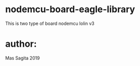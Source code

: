 # nodemcu-board-eagle-library
This is two type of board nodemcu lolin v3

# author:
Mas Sagita 2019
